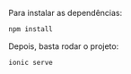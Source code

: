 Para instalar as dependências:
```bash
npm install
```

Depois, basta rodar o projeto:
```bash
ionic serve
```
